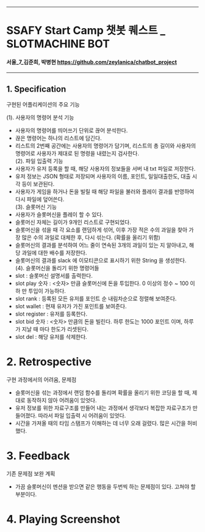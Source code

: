 
---
# SSAFY Start Camp 챗봇 퀘스트 _ SLOTMACHINE BOT
#### 서울_7_김준희, 박병현 https://github.com/zeylanica/chatbot_project
---

## 1. Specification
구현된 어플리케이션의 주요 기능

(1). 사용자의 명령어 분석 기능
  - 사용자의 명령어를 띄어쓰기 단위로 끊어 분석한다.
  - 끊은 명령어는 하나의 리스트에 담긴다. 
  - 리스트의 2번째 공간에는 사용자의 명령어가 담기며, 리스트의 총 길이와 사용자의 명령어로 사용자가 제대로 된 명령을 내렸는지 검사한다.  
(2). 파일 입출력 기능
  - 사용자가 유저 등록을 할 때, 해당 사용자의 정보들을 서버 내 txt 파일로 저장한다.
  - 유저 정보는 JSON 형태로 저장되며 사용자의 이름, 포인트, 일일대출한도, 대출 시각 등이 보관된다.
  - 사용자가 게임을 하거나 돈을 빌릴 때 해당 파일을 불러와 플레이 결과를 반영하여 다시 파일에 덮어쓴다.  
(3). 슬롯머신 기능
  - 사용자가 슬롯머신을 플레이 할 수 있다.
  - 슬롯머신 자체는 길이가 9개인 리스트로 구현되었다.
  - 슬롯머신을 섞을 때 각 요소를 랜덤하게 섞어, 이후 가장 적은 수의 과일을 찾아 가장 많은 수의 과일로 대체한 후, 다시 섞는다. (확률을 올리기 위함)
  - 슬롯머신의 결과를 분석하여 어느 줄이 연속된 3개의 과일이 있는 지 알아내고, 해당 과일에 대한 배수를 저장한다.
  - 슬롯머신의 결과를 slack 에 이모티콘으로 표시하기 위한 String 을 생성한다.  
(4). 슬롯머신을 돌리기 위한 명령어들
  - slot            : 슬롯머신 설명서를 출력한다.
  - slot play 숫자  : <숫자> 만큼 슬롯머신에 돈을 투입한다. 0 이상의 정수 ~ 100 이하 만 투입이 가능하다.
  - slot rank       : 등록된 모든 유저를 포인트 순 내림차순으로 정렬해 보여준다.
  - slot wallet     : 현재 유저가 가진 포인트를 보여준다.
  - slot register   : 유저를 등록한다.
  - slot bid 숫자   : <숫자> 만큼의 돈을 빌린다. 하루 한도는 1000 포인트 이며, 하루가 지날 때 마다 한도가 리셋된다.
  - slot del        : 해당 유저를 삭제한다.

# 2. Retrospective
구현 과정에서의 어려움, 문제점
  - 슬롯머신을 섞는 과정에서 랜덤 함수를 돌리며 확률을 올리기 위한 코딩을 할 때, 제대로 동작하지 않아 어려움이 있엇다.
  - 유저 정보를 위한 자료구조를 만들어 내는 과정에서 생각보다 복잡한 자료구조가 만들어졌다. 따라서 파일 입출력 시 어려움이 있엇다.
  - 시간을 가져올 때의 타임 스탬프가 이해하는 데 너무 오래 걸렸다. 많은 시간을 허비했다.
  
# 3. Feedback
기존 문제점 보완 계획
  - 가끔 슬롯머신이 멘션을 받으면 같은 행동을 두번씩 하는 문제점이 있다. 고쳐야 할 부분이다.
  
# 4. Playing Screenshot

